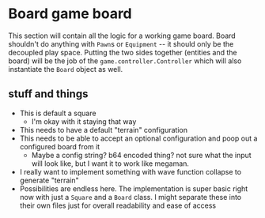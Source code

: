 # Board game board
This section will contain all the logic for a working game board. Board shouldn't do anything with `Pawn`s or `Equipment` -- it should only be the decoupled play space. Putting the two sides together (entities and the board) will be the job of the `game.controller.Controller` which will also instantiate the `Board` object as well. 

## stuff and things
* This is default a square
  * I'm okay with it staying that way
* This needs to have a default "terrain" configuration
* This needs to be able to accept an optional configuration and poop out a configured board from it
  * Maybe a config string? b64 encoded thing? not sure what the input will look like, but I want it to work like megaman.
* I really want to implement something with wave function collapse to generate "terrain"
* Possibilities are endless here. The implementation is super basic right now with just a `Square` and a `Board` class. I might separate these into their own files just for overall readability and ease of access
